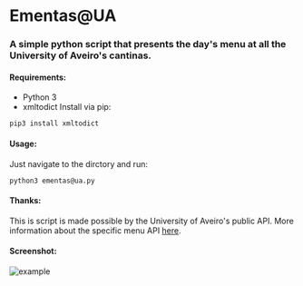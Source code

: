 # Ementas@UA

### A simple python script that presents the day's menu at all the University of Aveiro's cantinas.

#### Requirements:

- Python 3
- xmltodict
Install via pip:
```
pip3 install xmltodict
```

#### Usage:

Just navigate to the dirctory and run:
```
python3 ementas@ua.py
```

#### Thanks:

This is script is made possible by the University of Aveiro's public API.
More information about the specific menu API [here](http://api.web.ua.pt/en/services/universidade_de_aveiro/ementas).

#### Screenshot:

![example](https://raw.githubusercontent.com/RodrigoRosmaninho/ementas-ua/master/screenshots/term_ementas.png)